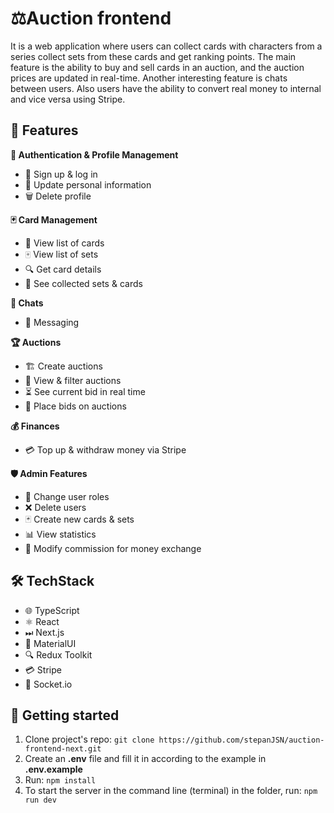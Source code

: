 # ⚖️Auction frontend

It is a web application where users can collect cards with characters from a series collect sets from these cards and get ranking points. The main feature is the ability to buy and sell cards in an auction, and the auction prices are updated in real-time. Another interesting feature is chats between users. Also users have the ability to convert real money to internal and vice versa using Stripe.

## 🎯 Features
**🔑 Authentication & Profile Management**

 - 🔐 Sign up & log in
 - 📝 Update personal information
 - 🗑️ Delete profile

**🃏 Card Management**

 - 📜 View list of cards
 - 🀄 View list of sets
 - 🔍 Get card details
 - 🎴 See collected sets & cards

**💬 Chats**

 - 💬 Messaging

**🏆 Auctions**
 - 🏗️ Create auctions
 - 🔎 View & filter auctions
 - ⏳ See current bid in real time
 - 🎯 Place bids on auctions

**💰 Finances**
 - 💳 Top up & withdraw money via Stripe

**🛡️ Admin Features**
 - 👥 Change user roles
 - ❌ Delete users
 - 🃏 Create new cards & sets
 - 📊 View statistics
 - 💱 Modify commission for money exchange

## 🛠️ TechStack

 - 🌐 TypeScript
 - ⚛ React
 - ⏭ Next.js
 - 🎨 MaterialUI
 - 🔍 Redux Toolkit
 - 💳 Stripe
 - 🔌 Socket.io

## 🚀 Getting started
1.  Clone project's repo:  `git clone https://github.com/stepanJSN/auction-frontend-next.git`
2.  Create an **.env** file and fill it in according to the example in **.env.example**
3.  Run:  `npm install`
4.  To start the server in the command line (terminal) in the folder, run:  `npm run dev`
